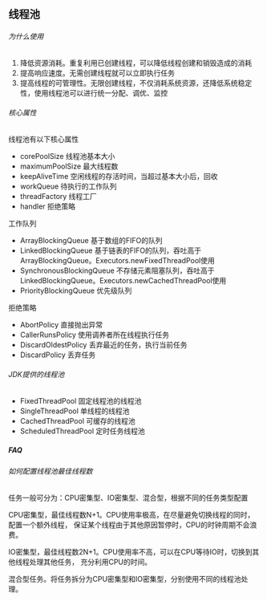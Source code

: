 线程池
-

###### 为什么使用

1. 降低资源消耗。重复利用已创建线程，可以降低线程创建和销毁造成的消耗
2. 提高响应速度。无需创建线程就可以立即执行任务
3. 提高线程的可管理性。无限创建线程，不仅消耗系统资源，还降低系统稳定性，使用线程池可以进行统一分配、调优、监控

###### 核心属性

线程池有以下核心属性

- corePoolSize 线程池基本大小
- maximumPoolSize 最大线程数
- keepAliveTime 空闲线程的存活时间，当超过基本大小后，回收
- workQueue 待执行的工作队列
- threadFactory 线程工厂
- handler 拒绝策略

工作队列

- ArrayBlockingQueue 基于数组的FIFO的队列
- LinkedBlockingQueue 基于链表的FIFO的队列，吞吐高于ArrayBlockingQueue。Executors.newFixedThreadPool使用
- SynchronousBlockingQueue 不存储元素阻塞队列，吞吐高于LinkedBlockingQueue。Executors.newCachedThreadPool使用
- PriorityBlockingQueue 优先级队列

拒绝策略

- AbortPolicy 直接抛出异常
- CallerRunsPolicy 使用调养者所在线程执行任务
- DiscardOldestPolicy 丢弃最近的任务，执行当前任务
- DiscardPolicy 丢弃任务

###### JDK提供的线程池

- FixedThreadPool 固定线程池的线程池
- SingleThreadPool 单线程的线程池
- CachedThreadPool 可缓存的线程池
- ScheduledThreadPool 定时任务线程池

##### FAQ

###### 如何配置线程池最佳线程数

任务一般可分为：CPU密集型、IO密集型、混合型，根据不同的任务类型配置

CPU密集型，最佳线程数N+1。CPU使用率极高，在尽量避免切换线程的同时，配置一个额外线程，
保证某个线程由于其他原因暂停时，CPU的时钟周期不会浪费。

IO密集型，最佳线程数2N+1。CPU使用率不高，可以在CPU等待IO时，切换到其他线程处理其他任务，
充分利用CPU的时间。

混合型任务。将任务拆分为CPU密集型和IO密集型，分别使用不同的线程池处理。

